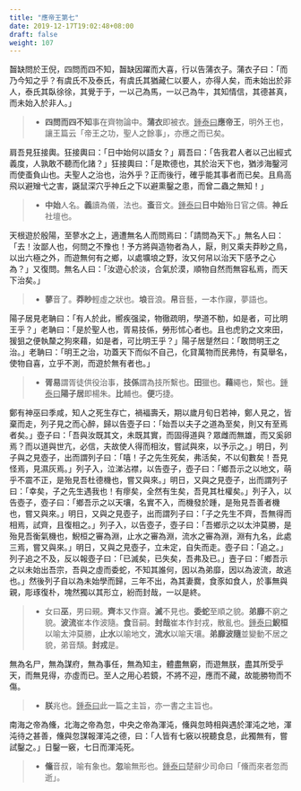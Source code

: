 ```yaml
---
title: "應帝王第七"
date: 2019-12-17T19:02:48+08:00
draft: false
weight: 107
---
```




齧缺問於王倪，四問而四不知，齧缺因躍而大喜，行以告蒲衣子。蒲衣子曰：「而乃今知之乎？有虞氏不及泰氏，有虞氏其猶藏仁以要人，亦得人矣，而未始出於非人，泰氏其臥徐徐，其覺于于，一以己為馬，一以己為牛，其知情信，其德甚真，而未始入於非人。」

> - **四問而四不知**事在齊物論中。**蒲衣**即被衣。<u>鍾泰曰</u>**應帝王**，明外王也，讓王篇云「帝王之功，聖人之餘事」，亦應之而已矣。



肩吾見狂接輿。狂接輿曰：「日中始何以語女？」肩吾曰：「告我君人者以己出經式義度，人孰敢不聽而化諸？」狂接輿曰：「是欺德也，其於治天下也，猶涉海鑿河而使蚉負山也。夫聖人之治也，治外乎？正而後行，確乎能其事者而已矣。且鳥高飛以避矰弋之害，鼷鼠深穴乎神丘之下以避熏鑿之患，而曾二蟲之無知！」

> - **中始**人名。**義**讀為儀，法也。**蚉**音文。<u>鍾泰曰</u>**日中始**殆日官之儔。**神丘**社壇也。



天根遊於殷陽，至蓼水之上，適遭無名人而問焉曰：「請問為天下。」無名人曰：「去！汝鄙人也，何問之不豫也！予方將與造物者為人，厭，則又乘夫莽眇之鳥，以出六極之外，而遊無何有之鄉，以處壙埌之野，汝又何帠以治天下感予之心為？」又復問。無名人曰：「汝遊心於淡，合氣於漠，順物自然而無容私焉，而天下治矣。」

> - **蓼**音了。**莽眇**輕虛之狀也。**埌**音浪。**帠**音藝，一本作寱，夢語也。



陽子居見老聃曰：「有人於此，嚮疾强梁，物徹疏明，學道不勌，如是者，可比明王乎？」老聃曰：「是於聖人也，胥易技係，勞形怵心者也。且也虎豹之文來田，猨狙之便執斄之狗來藉，如是者，可比明王乎？」陽子居蹵然曰：「敢問明王之治。」老聃曰：「明王之治，功蓋天下而似不自己，化貸萬物而民弗恃，有莫舉名，使物自喜，立乎不測，而遊於無有者也。」

> - **胥易**謂胥徒供役治事，**技係**謂為技所繫也。**田**獵也。**藉**繩也，繫也。<u>鍾泰曰</u>**陽子居**即楊朱。**比**輔也。**便**巧捷。



鄭有神巫曰季咸，知人之死生存亡，禍褔壽夭，期以歲月旬日若神，鄭人見之，皆棄而走，列子見之而心醉，歸以告壺子曰：「始吾以夫子之道為至矣，則又有至焉者矣。」壺子曰：「吾與汝既其文，未既其實，而固得道與？眾雌而無雄，而又奚卵焉？而以道與世亢，必信，夫故使人得而相汝，嘗試與來，以予示之。」明日，列子與之見壺子，出而謂列子曰：「嘻！子之先生死矣，弗活矣，不以旬數矣！吾見怪焉，見濕灰焉。」列子入，泣涕沾襟，以告壺子，壺子曰：「鄉吾示之以地文，萌乎不震不正，是殆見吾杜德機也，嘗又與來。」明日，又與之見壺子，出而謂列子曰：「幸矣，子之先生遇我也！有瘳矣，全然有生矣，吾見其杜權矣。」列子入，以告壺子，壺子曰：「鄉吾示之以天壤，名實不入，而機發於踵，是殆見吾善者機也，嘗又與來。」明日，又與之見壺子，出而謂列子曰：「子之先生不齊，吾無得而相焉，試齊，且復相之。」列子入，以告壺子，壺子曰：「吾鄉示之以太沖莫勝，是殆見吾衡氣機也，鯢桓之審為淵，止水之審為淵，流水之審為淵，淵有九名，此處三焉，嘗又與來。」明日，又與之見壺子，立未定，自失而走。壺子曰：「追之。」列子追之不及，反以報壺子曰：「已滅矣，已失矣，吾弗及已。」壼子曰：「鄉吾示之以未始出吾宗，吾與之虛而委蛇，不知其誰何，因以為弟靡，因以為波流，故逃也。」然後列子自以為未始學而歸，三年不出，為其妻爨，食豕如食人，於事無與親，彫琢復朴，塊然獨以其形立，紛而封哉，一以是終。

> - 女曰**巫**，男曰覡。**齊**本又作齋。**滅**不見也。**委蛇**至順之貌。**弟靡**不窮之貌。**波流**崔本作波隨。**食**音嗣。**封哉**崔本作封戎，散亂也。<u>鍾泰曰</u>**鯢桓**以喻太沖莫勝，**止水**以喻地文，**流水**以喻天壤。**弟靡波隨**並變動不居之貌，弟音頹。**封戎**是。



無為名尸，無為謀府，無為事任，無為知主，體盡無窮，而遊無朕，盡其所受乎天，而無見得，亦虛而已。至人之用心若鏡，不將不迎，應而不藏，故能勝物而不傷。

> - **朕**兆也。<u>鍾泰曰</u>此一篇之主旨，亦一書之主旨也。



南海之帝為儵，北海之帝為忽，中央之帝為渾沌，儵與忽時相與遇於渾沌之地，渾沌待之甚善，儵與忽謀報渾沌之德，曰：「人皆有七竅以視聽食息，此獨無有，嘗試鑿之。」日鑿一竅，七日而渾沌死。

> - **儵**音叔，喻有象也。**忽**喻無形也。<u>鍾泰曰</u>楚辭少司命曰「儵而來者忽而逝」。
